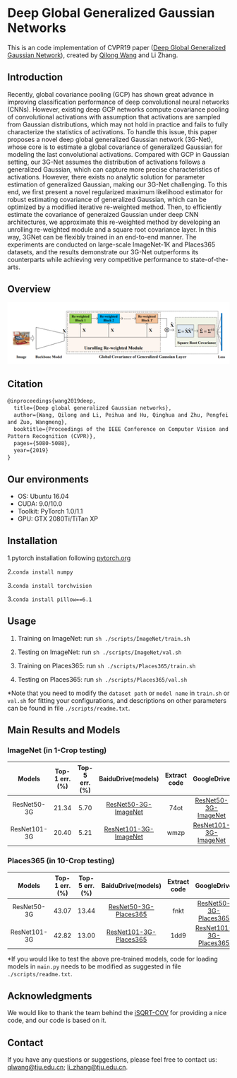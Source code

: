 # Deep Global Generalized Gaussian Networks
This is an code implementation of CVPR19 paper ([Deep Global Generalized Gaussian Network](http://openaccess.thecvf.com/content_CVPR_2019/papers/Wang_Deep_Global_Generalized_Gaussian_Networks_CVPR_2019_paper.pdf)), created by [Qilong Wang](https://csqlwang.github.io/homepage/) and Li Zhang.

## Introduction
Recently, global covariance pooling (GCP) has shown great advance in improving classification performance of deep convolutional neural networks (CNNs). However, existing deep GCP networks compute covariance pooling of convolutional activations with assumption that activations are sampled from Gaussian distributions, which may not hold in practice and fails to fully characterize the statistics of activations. To handle this issue, this paper proposes a novel deep global generalized Gaussian network (3G-Net), whose core is to estimate a global covariance of generalized Gaussian for modeling the last convolutional activations. Compared with GCP in Gaussian setting, our 3G-Net assumes the distribution of activations follows a generalized Gaussian, which can capture more precise characteristics of activations. However, there exists no analytic solution for parameter estimation of generalized Gaussian, making our 3G-Net challenging. To this end, we first present a novel regularized maximum likelihood estimator for robust estimating covariance of generalized Gaussian, which can be optimized by a modified iterative re-weighted method. Then, to efficiently estimate the covariance of generaized Gaussian under deep CNN architectures, we approximate this re-weighted method by developing an unrolling re-weighted module and a square root covariance layer. In this way, 3GNet can be flexibly trained in an end-to-end manner. The experiments are conducted on large-scale ImageNet-1K and Places365 datasets, and the results demonstrate our 3G-Net outperforms its counterparts while achieving very competitive performance to state-of-the-arts.

## Overview
![Net](https://github.com/csqlwang/3G-Net/blob/master/3G-Net.png)

## Citation

    @inproceedings{wang2019deep,
      title={Deep global generalized Gaussian networks},
      author={Wang, Qilong and Li, Peihua and Hu, Qinghua and Zhu, Pengfei and Zuo, Wangmeng},
      booktitle={Proceedings of the IEEE Conference on Computer Vision and Pattern Recognition (CVPR)},
      pages={5080-5088},
      year={2019}
    }

## Our environments

- OS: Ubuntu 16.04
- CUDA: 9.0/10.0
- Toolkit: PyTorch 1.0/1.1
- GPU: GTX 2080Ti/TiTan XP

## Installation

1.pytorch installation following [pytorch.org](https://pytorch.org/)

2.`conda install numpy`

3.`conda install torchvision`

3.`conda install pillow==6.1`

## Usage

1. Training on ImageNet: run ` sh ./scripts/ImageNet/train.sh `

2. Testing on ImageNet:  run ` sh ./scripts/ImageNet/val.sh `

3. Training on Places365:  run ` sh ./scripts/Places365/train.sh `

4. Testing on Places365:  run ` sh ./scripts/Places365/val.sh `

*Note that you need to modify  the `dataset path` or `model name` in `train.sh` or `val.sh` for fitting your configurations, and descriptions on other parameters can be found in file `./scripts/readme.txt`.

## Main Results and Models 

### ImageNet (in 1-Crop testing)
|Models|Top-1 err.(%)|Top-5 err.(%)|BaiduDrive(models)|Extract code|GoogleDrive|
|:----:|:-----------:|:-----------:|:----------------:|:----------:|:---------:|
|ResNet50-3G|21.34|5.70|[ResNet50-3G-ImageNet](https://pan.baidu.com/s/1C8uNk0PJCanDaNwol0gR1Q)|74ot|[ResNet50-3G-ImageNet](https://drive.google.com/open?id=1hN8Q5rlIOQa0YYkcen9jpN9YatPB1j4D)|
|ResNet101-3G|20.40|5.21|[ResNet101-3G-ImageNet](https://pan.baidu.com/s/1J9f39L0FXRlqxORMa0OkJg)|wmzp|[ResNet101-3G-ImageNet](https://drive.google.com/open?id=14vJLFYqlRJyiIHjoG0lOm0RhB1NRF4Xc)|

### Places365 (in 10-Crop testing)
|Models|Top-1 err.(%)|Top-5 err.(%)|BaiduDrive(models)|Extract code|GoogleDrive|
|:----:|:-----------:|:-----------:|:----------------:|:----------:|:---------:|
|ResNet50-3G|43.07|13.44|[ResNet50-3G-Places365](https://pan.baidu.com/s/19da3ZDTZS0AtGP7FjDryvw)|fnkt|[ResNet50-3G-Places365](https://drive.google.com/open?id=1VMVw35h-iW-d4AYH6ecV58_kECDyNzib)|
|ResNet101-3G|42.82|13.00|[ResNet101-3G-Places365](https://pan.baidu.com/s/17N5edFaP1B5YTaWS6ajT0Q)|1dd9|[ResNet101-3G-Places365](https://drive.google.com/open?id=1dOCeQkLBwR3AJSiH8w1qTq9-kT00T7_G)|

*If you would like to test the above pre-trained models, code for loading models in `main.py` needs to be modified as suggested in file `./scripts/readme.txt`.

## Acknowledgments
We would like to thank the team behind the [iSQRT-COV](https://github.com/jiangtaoxie/fast-MPN-COV) for providing a nice code, and our code is based on it.

## Contact
If you have any questions or suggestions, please feel free to contact us: qlwang@tju.edu.cn; li_zhang@tju.edu.cn.
